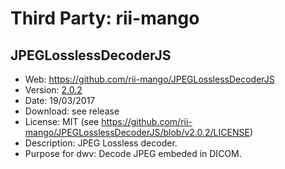 # Third Party: rii-mango

## JPEGLosslessDecoderJS

- Web: https://github.com/rii-mango/JPEGLosslessDecoderJS
- Version: [2.0.2](https://github.com/rii-mango/JPEGLosslessDecoderJS/releases/tag/v2.0.2)
- Date: 19/03/2017
- Download: see release
- License: MIT (see https://github.com/rii-mango/JPEGLosslessDecoderJS/blob/v2.0.2/LICENSE)
- Description: JPEG Lossless decoder.
- Purpose for dwv: Decode JPEG embeded in DICOM.